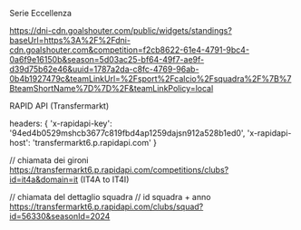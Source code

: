Serie Eccellenza 

https://dni-cdn.goalshouter.com/public/widgets/standings?baseUrl=https%3A%2F%2Fdni-cdn.goalshouter.com&competition=f2cb8622-61e4-4791-9bc4-0a6f9e16150b&season=5d03ac25-bf64-49f7-ae9f-d39d75b62e46&uuid=1787a2da-c8fc-4769-96ab-0b4b1927479c&teamLinkUrl=%2Fsport%2Fcalcio%2Fsquadra%2F%7B%7BteamShortName%7D%7D%2F&teamLinkPolicy=local


RAPID API (Transfermarkt)

headers: {
		'x-rapidapi-key': '94ed4b0529mshcb3677c819fbd4ap1259dajsn912a528b1ed0',
		'x-rapidapi-host': 'transfermarkt6.p.rapidapi.com'
	}
    
// chiamata dei gironi
https://transfermarkt6.p.rapidapi.com/competitions/clubs?id=it4a&domain=it (IT4A to IT4I)

// chiamata del dettaglio squadra
// id squadra + anno
https://transfermarkt6.p.rapidapi.com/clubs/squad?id=56330&seasonId=2024


